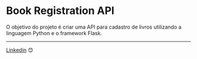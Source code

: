 # Book Registration API

O objetivo do projeto é criar uma API para cadastro de livros utilizando a linguagem Python e o framework Flask.


---
[Linkedin](https://www.linkedin.com/in/wellitonfernandes/) 😊